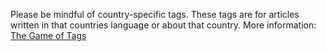 Please be mindful of country-specific tags. These tags are for articles written in that countries language or about that country. More information: [The Game of Tags](https://steemit.com/steemcleaners/@steemcleaners/the-game-of-tags)

